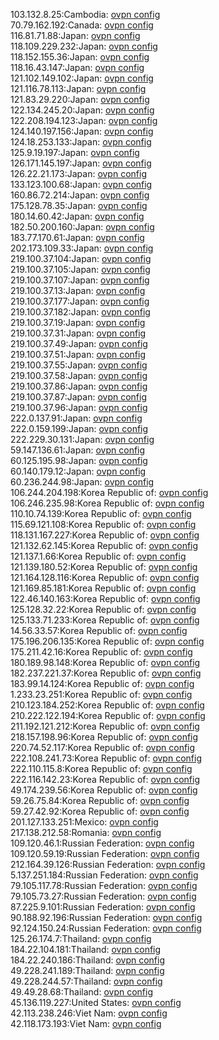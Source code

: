 103.132.8.25:Cambodia: [ovpn config](vpn/103_132_8_25.ovpn)  
70.79.162.192:Canada: [ovpn config](vpn/70_79_162_192.ovpn)  
116.81.71.88:Japan: [ovpn config](vpn/116_81_71_88.ovpn)  
118.109.229.232:Japan: [ovpn config](vpn/118_109_229_232.ovpn)  
118.152.155.36:Japan: [ovpn config](vpn/118_152_155_36.ovpn)  
118.16.43.147:Japan: [ovpn config](vpn/118_16_43_147.ovpn)  
121.102.149.102:Japan: [ovpn config](vpn/121_102_149_102.ovpn)  
121.116.78.113:Japan: [ovpn config](vpn/121_116_78_113.ovpn)  
121.83.29.220:Japan: [ovpn config](vpn/121_83_29_220.ovpn)  
122.134.245.20:Japan: [ovpn config](vpn/122_134_245_20.ovpn)  
122.208.194.123:Japan: [ovpn config](vpn/122_208_194_123.ovpn)  
124.140.197.156:Japan: [ovpn config](vpn/124_140_197_156.ovpn)  
124.18.253.133:Japan: [ovpn config](vpn/124_18_253_133.ovpn)  
125.9.19.197:Japan: [ovpn config](vpn/125_9_19_197.ovpn)  
126.171.145.197:Japan: [ovpn config](vpn/126_171_145_197.ovpn)  
126.22.21.173:Japan: [ovpn config](vpn/126_22_21_173.ovpn)  
133.123.100.68:Japan: [ovpn config](vpn/133_123_100_68.ovpn)  
160.86.72.214:Japan: [ovpn config](vpn/160_86_72_214.ovpn)  
175.128.78.35:Japan: [ovpn config](vpn/175_128_78_35.ovpn)  
180.14.60.42:Japan: [ovpn config](vpn/180_14_60_42.ovpn)  
182.50.200.160:Japan: [ovpn config](vpn/182_50_200_160.ovpn)  
183.77.170.61:Japan: [ovpn config](vpn/183_77_170_61.ovpn)  
202.173.109.33:Japan: [ovpn config](vpn/202_173_109_33.ovpn)  
219.100.37.104:Japan: [ovpn config](vpn/219_100_37_104.ovpn)  
219.100.37.105:Japan: [ovpn config](vpn/219_100_37_105.ovpn)  
219.100.37.107:Japan: [ovpn config](vpn/219_100_37_107.ovpn)  
219.100.37.13:Japan: [ovpn config](vpn/219_100_37_13.ovpn)  
219.100.37.177:Japan: [ovpn config](vpn/219_100_37_177.ovpn)  
219.100.37.182:Japan: [ovpn config](vpn/219_100_37_182.ovpn)  
219.100.37.19:Japan: [ovpn config](vpn/219_100_37_19.ovpn)  
219.100.37.31:Japan: [ovpn config](vpn/219_100_37_31.ovpn)  
219.100.37.49:Japan: [ovpn config](vpn/219_100_37_49.ovpn)  
219.100.37.51:Japan: [ovpn config](vpn/219_100_37_51.ovpn)  
219.100.37.55:Japan: [ovpn config](vpn/219_100_37_55.ovpn)  
219.100.37.58:Japan: [ovpn config](vpn/219_100_37_58.ovpn)  
219.100.37.86:Japan: [ovpn config](vpn/219_100_37_86.ovpn)  
219.100.37.87:Japan: [ovpn config](vpn/219_100_37_87.ovpn)  
219.100.37.96:Japan: [ovpn config](vpn/219_100_37_96.ovpn)  
222.0.137.91:Japan: [ovpn config](vpn/222_0_137_91.ovpn)  
222.0.159.199:Japan: [ovpn config](vpn/222_0_159_199.ovpn)  
222.229.30.131:Japan: [ovpn config](vpn/222_229_30_131.ovpn)  
59.147.136.61:Japan: [ovpn config](vpn/59_147_136_61.ovpn)  
60.125.195.98:Japan: [ovpn config](vpn/60_125_195_98.ovpn)  
60.140.179.12:Japan: [ovpn config](vpn/60_140_179_12.ovpn)  
60.236.244.98:Japan: [ovpn config](vpn/60_236_244_98.ovpn)  
106.244.204.198:Korea Republic of: [ovpn config](vpn/106_244_204_198.ovpn)  
106.246.235.98:Korea Republic of: [ovpn config](vpn/106_246_235_98.ovpn)  
110.10.74.139:Korea Republic of: [ovpn config](vpn/110_10_74_139.ovpn)  
115.69.121.108:Korea Republic of: [ovpn config](vpn/115_69_121_108.ovpn)  
118.131.167.227:Korea Republic of: [ovpn config](vpn/118_131_167_227.ovpn)  
121.132.62.145:Korea Republic of: [ovpn config](vpn/121_132_62_145.ovpn)  
121.137.1.66:Korea Republic of: [ovpn config](vpn/121_137_1_66.ovpn)  
121.139.180.52:Korea Republic of: [ovpn config](vpn/121_139_180_52.ovpn)  
121.164.128.116:Korea Republic of: [ovpn config](vpn/121_164_128_116.ovpn)  
121.169.85.181:Korea Republic of: [ovpn config](vpn/121_169_85_181.ovpn)  
122.46.140.163:Korea Republic of: [ovpn config](vpn/122_46_140_163.ovpn)  
125.128.32.22:Korea Republic of: [ovpn config](vpn/125_128_32_22.ovpn)  
125.133.71.233:Korea Republic of: [ovpn config](vpn/125_133_71_233.ovpn)  
14.56.33.57:Korea Republic of: [ovpn config](vpn/14_56_33_57.ovpn)  
175.196.206.135:Korea Republic of: [ovpn config](vpn/175_196_206_135.ovpn)  
175.211.42.16:Korea Republic of: [ovpn config](vpn/175_211_42_16.ovpn)  
180.189.98.148:Korea Republic of: [ovpn config](vpn/180_189_98_148.ovpn)  
182.237.221.37:Korea Republic of: [ovpn config](vpn/182_237_221_37.ovpn)  
183.99.14.124:Korea Republic of: [ovpn config](vpn/183_99_14_124.ovpn)  
1.233.23.251:Korea Republic of: [ovpn config](vpn/1_233_23_251.ovpn)  
210.123.184.252:Korea Republic of: [ovpn config](vpn/210_123_184_252.ovpn)  
210.222.122.194:Korea Republic of: [ovpn config](vpn/210_222_122_194.ovpn)  
211.192.121.212:Korea Republic of: [ovpn config](vpn/211_192_121_212.ovpn)  
218.157.198.96:Korea Republic of: [ovpn config](vpn/218_157_198_96.ovpn)  
220.74.52.117:Korea Republic of: [ovpn config](vpn/220_74_52_117.ovpn)  
222.108.241.73:Korea Republic of: [ovpn config](vpn/222_108_241_73.ovpn)  
222.110.115.8:Korea Republic of: [ovpn config](vpn/222_110_115_8.ovpn)  
222.116.142.23:Korea Republic of: [ovpn config](vpn/222_116_142_23.ovpn)  
49.174.239.56:Korea Republic of: [ovpn config](vpn/49_174_239_56.ovpn)  
59.26.75.84:Korea Republic of: [ovpn config](vpn/59_26_75_84.ovpn)  
59.27.42.92:Korea Republic of: [ovpn config](vpn/59_27_42_92.ovpn)  
201.127.133.251:Mexico: [ovpn config](vpn/201_127_133_251.ovpn)  
217.138.212.58:Romania: [ovpn config](vpn/217_138_212_58.ovpn)  
109.120.46.1:Russian Federation: [ovpn config](vpn/109_120_46_1.ovpn)  
109.120.59.19:Russian Federation: [ovpn config](vpn/109_120_59_19.ovpn)  
212.164.39.126:Russian Federation: [ovpn config](vpn/212_164_39_126.ovpn)  
5.137.251.184:Russian Federation: [ovpn config](vpn/5_137_251_184.ovpn)  
79.105.117.78:Russian Federation: [ovpn config](vpn/79_105_117_78.ovpn)  
79.105.73.27:Russian Federation: [ovpn config](vpn/79_105_73_27.ovpn)  
87.225.9.101:Russian Federation: [ovpn config](vpn/87_225_9_101.ovpn)  
90.188.92.196:Russian Federation: [ovpn config](vpn/90_188_92_196.ovpn)  
92.124.150.24:Russian Federation: [ovpn config](vpn/92_124_150_24.ovpn)  
125.26.174.7:Thailand: [ovpn config](vpn/125_26_174_7.ovpn)  
184.22.104.181:Thailand: [ovpn config](vpn/184_22_104_181.ovpn)  
184.22.240.186:Thailand: [ovpn config](vpn/184_22_240_186.ovpn)  
49.228.241.189:Thailand: [ovpn config](vpn/49_228_241_189.ovpn)  
49.228.244.57:Thailand: [ovpn config](vpn/49_228_244_57.ovpn)  
49.49.28.68:Thailand: [ovpn config](vpn/49_49_28_68.ovpn)  
45.136.119.227:United States: [ovpn config](vpn/45_136_119_227.ovpn)  
42.113.238.246:Viet Nam: [ovpn config](vpn/42_113_238_246.ovpn)  
42.118.173.193:Viet Nam: [ovpn config](vpn/42_118_173_193.ovpn)  
